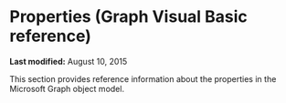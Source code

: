 
# Properties (Graph Visual Basic reference)

 **Last modified:** August 10, 2015

This section provides reference information about the properties in the Microsoft Graph object model.
